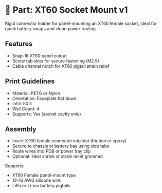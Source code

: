 # 🔌 Part: XT60 Socket Mount v1

Rigid connector holder for panel-mounting an XT60 female socket, ideal for quick battery swaps and clean power routing.

## Features

- Snap-fit XT60 panel cutout
- Screw tab slots for secure fastening (M2.5)
- Cable channel notch for XT60 pigtail strain relief

## Print Guidelines

- Material: PETG or Nylon
- Orientation: Faceplate flat down
- Infill: 50%
- Wall Count: 4
- Supports: Yes (socket cavity only)

## Assembly

- Insert XT60 female connector into slot (friction or epoxy)
- Secure to chassis or battery bay using side tabs
- Route wires into PDB or power tray clip
- Optional: Heat shrink or strain relief grommet

Supports:
- XT60 Female panel-mount type
- 12–16 AWG silicone wire
- LiPo or Li-ion battery pigtails
